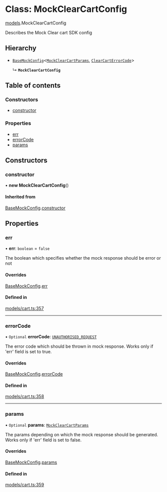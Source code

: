 # Class: MockClearCartConfig

[models](../wiki/models).MockClearCartConfig

Describes the Mock Clear cart SDK config

## Hierarchy

- [`BaseMockConfig`](../wiki/models.BaseMockConfig)<[`MockClearCartParams`](../wiki/models.MockClearCartParams), [`ClearCartErrorCode`](../wiki/models.ClearCartErrorCode)\>

  ↳ **`MockClearCartConfig`**

## Table of contents

### Constructors

- [constructor](../wiki/models.MockClearCartConfig#constructor)

### Properties

- [err](../wiki/models.MockClearCartConfig#err)
- [errorCode](../wiki/models.MockClearCartConfig#errorcode)
- [params](../wiki/models.MockClearCartConfig#params)

## Constructors

### constructor

• **new MockClearCartConfig**()

#### Inherited from

[BaseMockConfig](../wiki/models.BaseMockConfig).[constructor](../wiki/models.BaseMockConfig#constructor)

## Properties

### err

• **err**: `boolean` = `false`

The boolean which specifies whether the mock response should be error or not

#### Overrides

[BaseMockConfig](../wiki/models.BaseMockConfig).[err](../wiki/models.BaseMockConfig#err)

#### Defined in

[models/cart.ts:357](https://gitlab.com/baliganikhil/blackmirror-sdk/-/blob/349365c/src/models/cart.ts#L357)

___

### errorCode

• `Optional` **errorCode**: [`UNAUTHORISED_REQUEST`](../wiki/models.ClearCartErrorCode#unauthorised_request)

The error code which should be thrown in mock response. Works only if 'err' field is set to true.

#### Overrides

[BaseMockConfig](../wiki/models.BaseMockConfig).[errorCode](../wiki/models.BaseMockConfig#errorcode)

#### Defined in

[models/cart.ts:358](https://gitlab.com/baliganikhil/blackmirror-sdk/-/blob/349365c/src/models/cart.ts#L358)

___

### params

• `Optional` **params**: [`MockClearCartParams`](../wiki/models.MockClearCartParams)

The params depending on which the mock response should be generated. Works only if 'err' field is set to false.

#### Overrides

[BaseMockConfig](../wiki/models.BaseMockConfig).[params](../wiki/models.BaseMockConfig#params)

#### Defined in

[models/cart.ts:359](https://gitlab.com/baliganikhil/blackmirror-sdk/-/blob/349365c/src/models/cart.ts#L359)
